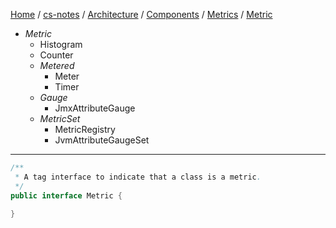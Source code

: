 [Home](https://mengxianbin.github.io) /
[cs-notes](https://mengxianbin.github.io/cs-notes/site) /
[Architecture](https://mengxianbin.github.io/cs-notes/site/Architecture) /
[Components](https://mengxianbin.github.io/cs-notes/site/Architecture/Components) /
[Metrics](https://mengxianbin.github.io/cs-notes/site/Architecture/Components/Metrics) /
[Metric](https://mengxianbin.github.io/cs-notes/site/Architecture/Components/Metrics/Metric)

* *Metric*
    * Histogram
    * Counter
    * *Metered*
        * Meter
        * Timer
    * *Gauge*
        * JmxAttributeGauge
    * *MetricSet*
        * MetricRegistry
        * JvmAttributeGaugeSet

---

```java
/**
 * A tag interface to indicate that a class is a metric.
 */
public interface Metric {

}
```
